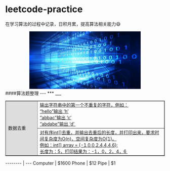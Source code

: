 # leetcode-practice
在学习算法的过程中记录，日积月累，提高算法相关能力😄

<div align=center>
<img src="resouce/arithmetic_logo.jpeg" width = "70%" height = "70%"/>
</div>
####算法题整理
---
***
___
<table align="center" border="1" cellspacing="0" width="100%">
	<tr>
		<td width="20%" height=30px  rowspan="2" bgcolor=#dddddd>数据去重</td>
      	<td height=30px><a href="code\001-输出字符串中第一个不重复的字符.md">输出字符串中的第一个不重复的字符，例如：</br>
   			“hello”输出 ‘h’ </br>
   			“abbac”输出 ‘c’ </br>
   			“abdabe”输出 ‘d’
   			</a>
      	</td>
   </tr>
   <tr>
      	<td height=30px><a href="code\002-有序int[]去重.md">对有序int[]去重，并输出去重后的长度，并打印出来，要求时间复杂度为O(n)，空间复杂度为O(1)。</br>
			例如：int[] array = {-1,0,0,2,4,4,4,6};</br>
			长度为：5，打印结果为：-1，0，2，4，6
			</a>
      	</td>
   </tr>
</table>

-------- | ---
Computer | $1600
Phone    | $12
Pipe     | $1